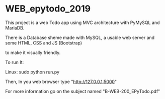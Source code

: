 # WEB_epytodo_2019
This project is a web Todo app using MVC architecture with PyMySQL and MariaDB.

There is a Database sheme made with MySQL, a usable web server and some HTML, CSS and JS (Bootstrap)

to make it visually friendly.

To run It:

  Linux: sudo python run.py

  Then, In you web browser type "http://127.0.0.1:5000"
  
For more information go on the subject named "B-WEB-200_EPyTodo.pdf"
